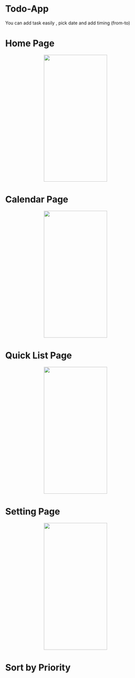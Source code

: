 # Todo-App

You can add task easily , pick date and add  timing (from-to)

# Home Page
<div style="text-align: center;">
  <img src="https://github.com/Shashi7083/Todo-App/assets/88765330/24244deb-91b1-447b-82e4-f2eb485f8ec6" width="200" height="400" style="margin-right: 60px;">
</div>

# Calendar Page
<div style="text-align: center;">
  <img src="https://github.com/Shashi7083/Todo-App/assets/88765330/93177dbc-3126-4b99-9daf-f2458c40133e" width="200" height="400" style="margin-right: 60px;">
</div>

# Quick List Page
<div style="text-align: center;">
  <img src="https://github.com/Shashi7083/Todo-App/assets/88765330/00c1eac2-1c8a-4d1d-9ec1-622d2df76485" width="200" height="400" style="margin-right: 60px;">
</div>

# Setting Page
<div style="text-align: center;">
  <img src="https://github.com/Shashi7083/Todo-App/assets/88765330/17b318f7-c3d4-4bc3-bfd5-fa0bdaee1a02" width="200" height="400" style="margin-right: 60px;">
</div>

# Sort by Priority
<div style="text-align: center;">
  <img src="https://github.com/Shashi7083/Todo-App/assets/88765330/142c30ed-c0e1-4f6b-bd1c-c15692289459" width="200" height="400" style="

